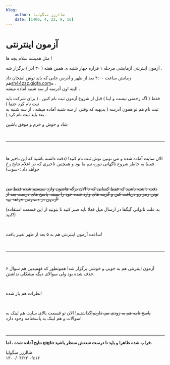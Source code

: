 ```yaml
---
blog:
    author: شااززز منگولیا
    date: [1400, 4, 22, 9, 16]
---
```

# آزمون اینترنتی

<div class="cnt">
مثل همیشه سلام بچه ها !<p></p>
<p>آزمون اینترنتی آزمایشی مرحله ۱ قراره چهار شنبه ی همین هفته‌ ( ۳۰ آذر‌ )‌ برگزار شه .</p>
<p>زمانش ساعت ۴:۰۰ بعد از ظهر و آدرس جایی که باید توش امتحان داد هم<a href="http://sh44zzz.gigfa.com/" target="_blank" title="آزمون آزمایشی">sh44zzz.gigfa.com</a>ه .<br/>البته اون آدرسه از سه شنبه آماده میشه .</p>
<p>فقط ( اگه زحمتی نیست و اینا‌ ) قبل از شروع آزمون ثبت نام کنین . ( برای شرکت باید ثبت نام کرد حتما )<br/>ثبت نام هم تو همون آدرسه ( بدیهیه که وقتی از سه شنبه آماده میشه ، از سه شنبه به بعد باید ثبت نام کرد ) .</p>
<p>شاد و خوش و خرم و موفق باشین </p>
<p><br/></p>
<hr size="2" width="100%"/>
<p><br/></p>
<p>الان سایت آماده شده و می تونین توش ثبت نام کنید! (دقت داشته باشید که این تاخیر ها فقط به خاطر شروع ناگهانی دوره تیم ما بود و همچنین تاخیری که در اعلام نتایج رخ خواهد داد :-سوت)</p>
<p><br/></p>
<p><strike>دقت داشته باشید که فقط کسایی که تا الان برگه هاشون وارد سیستم شده فقط می تونن رمز رو دریافت کنن و گزینه های وارد شده خود را ببینند. پاسخ های درست بعد از آزمون در دسترس خواهد بود!</strike></p>
<p>(به علت ناتوانی گیگفا در ارسال میل فعلا باید صبر کنید تا بتونید از این قسمت استفاده کنید!)</p>
<p><br/></p>
<p>ساعت آزمون اینترنتی هم به ۵ بعد از ظهر تغییر یافت!</p>
<p><br/></p>
<hr size="2" width="100%"/>
<p><br/></p>
<p>آزمون اینترنتی هم به خوبی و خوشی برگزار شد! همونطور که فهمیدین هم سوال ۶ حذف شده بود ولی سوالای دیگه مشکلی نداشتن.</p>
<p><br/></p>
<p>نظرات هم باز شده!</p>
<p><br/></p>
<p><strike>پاسخ نامه هم به زودی می ذاریم!</strike>گذاشتیم! الان تو قسمت بالای سایت هم لینک به سوالات و هم لینک به پاسخنامه وجود دارد!</p>
<p><br/></p>
<hr size="2" width="100%"/>
<p><strong>نتایج آماده شده ، اما gigfa خراب شده ظاهرا و باید تا درست شدنش منتظر باشید.</strong></p>
<p></p>
</div>

<div class="blog-info">
    <div class="blog-author">شااززز منگولیا</div>
    <div class="blog-date">۱۴۰۰/۰۴/۲۲ ۰۹:۱۶</div>
</div>

